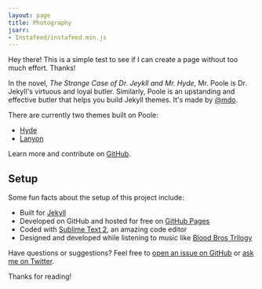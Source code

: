 ```yaml
---
layout: page
title: Photography
jsarr:
- Instafeed/instafeed.min.js
---
```


<p class="message">
  Hey there! This is a simple test to see if I can create a page without too much effort. Thanks!

</p>

<script type="text/javascript">
    var feed = new Instafeed({
        get: 'tagged',
        tagName: 'awesome',
        clientId: '61f98331b8f64074997d1f0ba8435d1d'
    });
    feed.run();
</script>

<div id="instafeed"></div>

In the novel, *The Strange Case of Dr. Jeykll and Mr. Hyde*, Mr. Poole is Dr. Jekyll's virtuous and loyal butler. Similarly, Poole is an upstanding and effective butler that helps you build Jekyll themes. It's made by [@mdo](https://twitter.com/mdo).

There are currently two themes built on Poole:

* [Hyde](http://hyde.getpoole.com)
* [Lanyon](http://lanyon.getpoole.com)

Learn more and contribute on [GitHub](https://github.com/poole).

## Setup

Some fun facts about the setup of this project include:

* Built for [Jekyll](http://jekyllrb.com)
* Developed on GitHub and hosted for free on [GitHub Pages](https://pages.github.com)
* Coded with [Sublime Text 2](http://sublimetext.com), an amazing code editor
* Designed and developed while listening to music like [Blood Bros Trilogy](https://soundcloud.com/maddecent/sets/blood-bros-series)

Have questions or suggestions? Feel free to [open an issue on GitHub](https://github.com/poole/issues/new) or [ask me on Twitter](https://twitter.com/mdo).

Thanks for reading!
